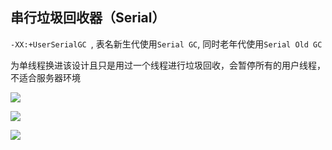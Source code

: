 ## 串行垃圾回收器（Serial）

`-XX:+UserSerialGC `, 表名新生代使用`Serial GC`, 同时老年代使用`Serial Old GC`

为单线程换进该设计且只是用过一个线程进行垃圾回收，会暂停所有的用户线程，不适合服务器环境



![](https://youpaiyun.zongqilive.cn/image/20200608185151.png)



![](https://youpaiyun.zongqilive.cn/image/20200608185229.png)

![](https://youpaiyun.zongqilive.cn/image/20200608185256.png)

















